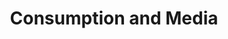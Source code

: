 ---
title: Consumption and Media
menu:
    sidebar:
        name: Consumption and Media
        identifier: consumption-and-media
---